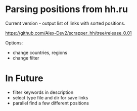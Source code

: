 # Parsing positions from hh.ru
Current version - output list of links with sorted positions.

https://github.com/Alex-Dev2/scrapper_hh/tree/release_0.01

Options:
- change countries, regions
- change filter

# In Future
- filter keywords in description
- select type file and dir for save links
- parallel find a few different positions


